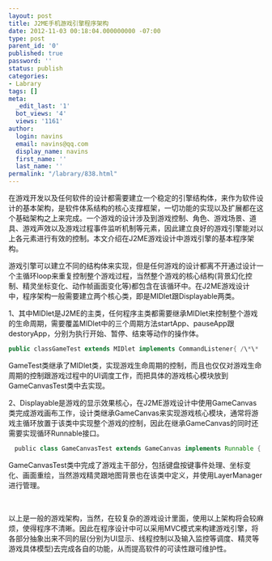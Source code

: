 ```yaml
---
layout: post
title: J2ME手机游戏引擎程序架构
date: 2012-11-03 00:18:04.000000000 -07:00
type: post
parent_id: '0'
published: true
password: ''
status: publish
categories:
- Labrary
tags: []
meta:
  _edit_last: '1'
  bot_views: '4'
  views: '1161'
author:
  login: navins
  email: navins@qq.com
  display_name: navins
  first_name: ''
  last_name: ''
permalink: "/labrary/838.html"
---
```

在游戏开发以及任何软件的设计都需要建立一个稳定的引擎结构体，来作为软件设计的基本架构，是软件体系结构的核心支撑框架，一切功能的实现以及扩展都在这个基础架构之上来完成。一个游戏的设计涉及到游戏控制、角色、游戏场景、道具、游戏声效以及游戏过程事件监听机制等元素，因此建立良好的游戏引擎能对以上各元素进行有效的控制。本文介绍在J2ME游戏设计中游戏引擎的基本程序架构。

游戏引擎可以建立不同的结构体来实现，但是任何游戏的设计都离不开通过设计一个主循环loop来重复控制整个游戏过程，当然整个游戏的核心结构(背景幻化控制、精灵坐标变化、动作帧画面变化等)都包含在该循环中。在J2ME游戏设计中，程序架构一般需要建立两个核心类，即是MIDlet跟Displayable两类。

1、其中MIDlet是J2ME的主类，任何程序主类都需要继承MIDlet来控制整个游戏的生命周期，需要覆盖MIDlet中的三个周期方法startApp、pauseApp跟destoryApp，分别为执行开始、暂停、结束等动作的操作体。<!--more-->

```java
public classGameTest extends MIDlet implements CommandListener{ /\*\* 　\* 游戏引擎介绍 　\*/ private Command exitCommand; private GameCanvasTest gameCanvas; public GameTest () { 　exitCommand=new Command(" exit?,command.exit,1); 　GameCanvasTest gameCanvas=new GameCanvasTest (this); 　sfcan.addCommand(exitCommand); 　sfcan.setCommandListener(this); 　Display.getDisplay(this).setCurrent(gameCanvas); 　// TODO 自动生成构造函数存根 } protected void startApp() throws MIDletStateChangeException { 　// TODO 自动生成方法存根 　//gameCanvas.thread.start(); } protected void pauseApp() { 　// TODO 自动生成方法存根 　try{ 　gameCanvas.thread.wait(); 　}catch(Exception e){} } protected void destroyApp(boolean arg0) throws MIDletStateChangeException { 　// TODO 自动生成方法存根 　gameCanvas=null; } public void commandAction(Command c,Displayable d){ 　if(c==exitCommand){　 　notifyDestroyed(); 　} } //实现游戏过程界面跟不同操作变化的调度 public void changeTale(int taleIndex) { 　具体代码实现....... 　Display.getDisplay(this).setCurrent(....); } }
```

GameTest类继承了MIDlet类，实现游戏生命周期的控制，而且也仅仅对游戏生命周期的控制跟游戏过程中的UI调度工作，而把具体的游戏核心模块放到GameCanvasTest类中去实现。

2、Displayable是游戏的显示效果核心，在J2ME游戏设计中使用GameCanvas类完成游戏画布工作，设计类继承GameCanvas来实现游戏核心模块，通常将游戏主循环放置于该类中实现整个游戏的控制，因此在继承GameCanvas的同时还需要实现循环Runnable接口。

```java
　public class GameCanvasTest extends GameCanvas implements Runnable { 　　 //声明变量....... 　public GameCanvasTest(MIDlet midlet) 　{ 　　　super(true); 　　　//初始化变量....... 　} 　　public void run(){ 　　　keyPressed(getKeyStates()); 　　　spritePixel(); 　　　drawCanvas(); 　　　//其他方法以及处理....... 　 } 　　protected void keyPressed(int keyCode){ 　　//按键处理....... } 　public void spritePixel(){ 　//精灵以及地图坐标变幻控制...... } 　public void drawCanvas(){ 　//根据坐标变化重绘画面处理........ } }
```

GameCanvasTest类中完成了游戏主干部分，包括键盘按键事件处理、坐标变化、画面重绘，当然游戏精灵跟地图背景也在该类中定义，并使用LayerManager进行管理。

&nbsp;

以上是一般的游戏架构，当然，在较复杂的游戏设计里面，使用以上架构将会较麻烦，使得程序不清晰。因此在程序设计中可以采用MVC模式来构建游戏引擎，将各部分抽象出来不同的层(分别为UI显示、线程控制以及输入监控等调度、精灵等游戏具体模型)去完成各自的功能，从而提高软件的可读性跟可维护性。

